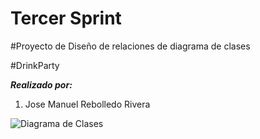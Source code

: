 # Tercer Sprint
#Proyecto de Diseño de relaciones de diagrama de clases

#DrinkParty

**_Realizado por:_**

1. Jose Manuel Rebolledo Rivera


![Diagrama de Clases](./imágen/Diagrama_de_Clases.jpg)












